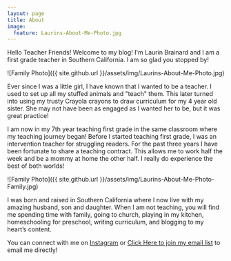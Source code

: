 ```yaml
---
layout: page
title: About
image:
  feature: Laurins-About-Me-Photo.jpg
---
```

Hello Teacher Friends! Welcome to my blog! I'm Laurin Brainard and I am a first grade teacher in Southern California. I am so glad you stopped by!

![Family Photo]({{ site.github.url }}/assets/img/Laurins-About-Me-Photo.jpg)

Ever since I was a little girl, I have known that I wanted to be a teacher. I used to set up all my stuffed animals and "teach" them. This later turned into using my trusty Crayola crayons to draw curriculum for my 4 year old sister. She may not have been as engaged as I wanted her to be, but it was great practice! 

I am now in my 7th year teaching first grade in the same classroom where my teaching journey began! Before I started teaching first grade, I was an intervention teacher for struggling readers. For the past three years I have been fortunate to share a teaching contract. This allows me to work half the week and be a mommy at home the other half. I really do experience the best of both worlds!

![Family Photo]({{ site.github.url }}/assets/img/Laurins-About-Me-Photo-Family.jpg)

I was born and raised in Southern California where I now live with my amazing husband, son and daughter. When I am not teaching, you will find me spending time with family, going to church, playing in my kitchen, homeschooling for preschool, writing curriculum, and blogging to my heart’s content.  

You can connect with me on [Instagram](https://www.instagram.com/theprimarybrain/) or [Click Here to join my email list](https://theprimarybrain.com/menu/newsletter/) to email me directly! 